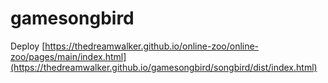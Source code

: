 # gamesongbird
Deploy [https://thedreamwalker.github.io/online-zoo/online-zoo/pages/main/index.html](https://thedreamwalker.github.io/gamesongbird/songbird/dist/index.html)
